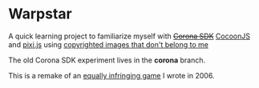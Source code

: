Warpstar
========

A quick learning project to familiarize myself with ~~[Corona SDK](http://www.coronalabs.com/products/corona-sdk/)~~ [CocoonJS](https://www.ludei.com/tech/cocoonjs) and [pixi.js](http://www.pixijs.com/) using [copyrighted images that don't belong to me](http://www.spriters-resource.com/gameboy_advance/kirbmirror/)

The old Corona SDK experiment lives in the **corona** branch.

This is a remake of an [equally infringing game](http://www.java4k.com/index.php?action=games&method=view&gid=72) I wrote in 2006.
